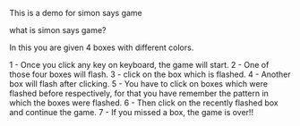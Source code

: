 This is a demo for simon says game

what is simon says game?

In this you are given 4 boxes with different colors.

1 - Once you click any key on keyboard, the game will start.
2 - One of those four boxes will flash.
3 - click on the box which is flashed.
4 - Another box will flash after clicking.
5 - You have to click on boxes which were flashed before respectively, for that you have remember the pattern in which the boxes were flashed.
6 - Then click on the recently flashed box and continue the game.
7 - If you missed a box, the game is over!!

